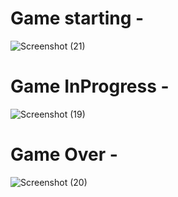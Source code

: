 # Game starting - 

![Screenshot (21)](https://github.com/Pratishthagpt/_2048_Game/assets/142440142/e2ca0ae4-936c-4b28-b4f5-5aa186011aaf)

# Game InProgress -

![Screenshot (19)](https://github.com/Pratishthagpt/_2048_Game/assets/142440142/872a0dda-1ab5-49ed-bbba-49b2045137d0)

# Game Over - 

![Screenshot (20)](https://github.com/Pratishthagpt/_2048_Game/assets/142440142/156e3c84-66c3-4163-a44a-80d7acb14b6c)


